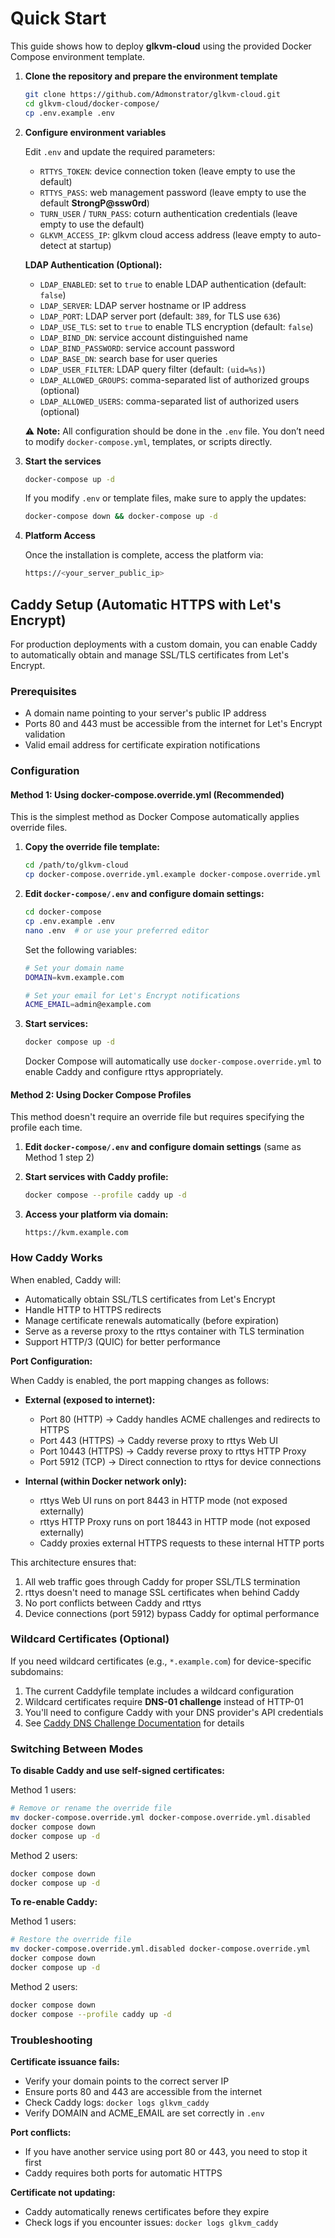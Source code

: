 # Quick Start

 This guide shows how to deploy **glkvm-cloud** using the provided Docker Compose environment template. 

1. **Clone the repository and prepare the environment template**

   ```bash
   git clone https://github.com/Admonstrator/glkvm-cloud.git
   cd glkvm-cloud/docker-compose/
   cp .env.example .env
   ```

2. **Configure environment variables**

   Edit `.env` and update the required parameters: 

   - `RTTYS_TOKEN`: device connection token (leave empty to use the default)
   - `RTTYS_PASS`: web management password (leave empty to use the default **StrongP@ssw0rd**)
   - `TURN_USER` / `TURN_PASS`: coturn authentication credentials (leave empty to use the default)
   - `GLKVM_ACCESS_IP`: glkvm cloud access address (leave empty to auto-detect at startup)

   **LDAP Authentication (Optional):**
   
   - `LDAP_ENABLED`: set to `true` to enable LDAP authentication (default: `false`)
   - `LDAP_SERVER`: LDAP server hostname or IP address
   - `LDAP_PORT`: LDAP server port (default: `389`, for TLS use `636`)
   - `LDAP_USE_TLS`: set to `true` to enable TLS encryption (default: `false`)
   - `LDAP_BIND_DN`: service account distinguished name
   - `LDAP_BIND_PASSWORD`: service account password
   - `LDAP_BASE_DN`: search base for user queries
   - `LDAP_USER_FILTER`: LDAP query filter (default: `(uid=%s)`)
   - `LDAP_ALLOWED_GROUPS`: comma-separated list of authorized groups (optional)
   - `LDAP_ALLOWED_USERS`: comma-separated list of authorized users (optional)

   ⚠️ **Note:** All configuration should be done in the `.env` file.
    You don’t need to modify `docker-compose.yml`, templates, or scripts directly.

3. **Start the services**

   ```bash
   docker-compose up -d
   ```

   If you modify `.env` or template files, make sure to apply the updates:

   ```bash
   docker-compose down && docker-compose up -d
   ```

4. **Platform Access**

   Once the installation is complete, access the platform via: 

    ```bash
    https://<your_server_public_ip>
    ```

## Caddy Setup (Automatic HTTPS with Let's Encrypt)

For production deployments with a custom domain, you can enable Caddy to automatically obtain and manage SSL/TLS certificates from Let's Encrypt.

### Prerequisites

- A domain name pointing to your server's public IP address
- Ports 80 and 443 must be accessible from the internet for Let's Encrypt validation
- Valid email address for certificate expiration notifications

### Configuration

#### Method 1: Using docker-compose.override.yml (Recommended)

This is the simplest method as Docker Compose automatically applies override files.

1. **Copy the override file template:**

   ```bash
   cd /path/to/glkvm-cloud
   cp docker-compose.override.yml.example docker-compose.override.yml
   ```

2. **Edit `docker-compose/.env` and configure domain settings:**

   ```bash
   cd docker-compose
   cp .env.example .env
   nano .env  # or use your preferred editor
   ```

   Set the following variables:
   ```bash
   # Set your domain name
   DOMAIN=kvm.example.com
   
   # Set your email for Let's Encrypt notifications
   ACME_EMAIL=admin@example.com
   ```

3. **Start services:**

   ```bash
   docker compose up -d
   ```

   Docker Compose will automatically use `docker-compose.override.yml` to enable Caddy and configure rttys appropriately.

#### Method 2: Using Docker Compose Profiles

This method doesn't require an override file but requires specifying the profile each time.

1. **Edit `docker-compose/.env` and configure domain settings** (same as Method 1 step 2)

2. **Start services with Caddy profile:**

   ```bash
   docker compose --profile caddy up -d
   ```

3. **Access your platform via domain:**

   ```
   https://kvm.example.com
   ```

### How Caddy Works

When enabled, Caddy will:

- Automatically obtain SSL/TLS certificates from Let's Encrypt
- Handle HTTP to HTTPS redirects
- Manage certificate renewals automatically (before expiration)
- Serve as a reverse proxy to the rttys container with TLS termination
- Support HTTP/3 (QUIC) for better performance

**Port Configuration:**

When Caddy is enabled, the port mapping changes as follows:

- **External (exposed to internet):**
  - Port 80 (HTTP) → Caddy handles ACME challenges and redirects to HTTPS
  - Port 443 (HTTPS) → Caddy reverse proxy to rttys Web UI
  - Port 10443 (HTTPS) → Caddy reverse proxy to rttys HTTP Proxy
  - Port 5912 (TCP) → Direct connection to rttys for device connections

- **Internal (within Docker network only):**
  - rttys Web UI runs on port 8443 in HTTP mode (not exposed externally)
  - rttys HTTP Proxy runs on port 18443 in HTTP mode (not exposed externally)
  - Caddy proxies external HTTPS requests to these internal HTTP ports

This architecture ensures that:
1. All web traffic goes through Caddy for proper SSL/TLS termination
2. rttys doesn't need to manage SSL certificates when behind Caddy
3. No port conflicts between Caddy and rttys
4. Device connections (port 5912) bypass Caddy for optimal performance

### Wildcard Certificates (Optional)

If you need wildcard certificates (e.g., `*.example.com`) for device-specific subdomains:

1. The current Caddyfile template includes a wildcard configuration
2. Wildcard certificates require **DNS-01 challenge** instead of HTTP-01
3. You'll need to configure Caddy with your DNS provider's API credentials
4. See [Caddy DNS Challenge Documentation](https://caddyserver.com/docs/automatic-https#dns-challenge) for details

### Switching Between Modes

**To disable Caddy and use self-signed certificates:**

Method 1 users:
```bash
# Remove or rename the override file
mv docker-compose.override.yml docker-compose.override.yml.disabled
docker compose down
docker compose up -d
```

Method 2 users:
```bash
docker compose down
docker compose up -d
```

**To re-enable Caddy:**

Method 1 users:
```bash
# Restore the override file
mv docker-compose.override.yml.disabled docker-compose.override.yml
docker compose down
docker compose up -d
```

Method 2 users:
```bash
docker compose down
docker compose --profile caddy up -d
```

### Troubleshooting

**Certificate issuance fails:**
- Verify your domain points to the correct server IP
- Ensure ports 80 and 443 are accessible from the internet
- Check Caddy logs: `docker logs glkvm_caddy`
- Verify DOMAIN and ACME_EMAIL are set correctly in `.env`

**Port conflicts:**
- If you have another service using port 80 or 443, you need to stop it first
- Caddy requires both ports for automatic HTTPS

**Certificate not updating:**
- Caddy automatically renews certificates before they expire
- Check logs if you encounter issues: `docker logs glkvm_caddy`
